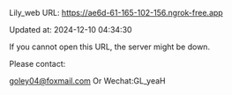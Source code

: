 Lily_web URL: https://ae6d-61-165-102-156.ngrok-free.app

Updated at: 2024-12-10 04:34:30

If you cannot open this URL, the server might be down.

Please contact: 

goley04@foxmail.com Or Wechat:GL_yeaH